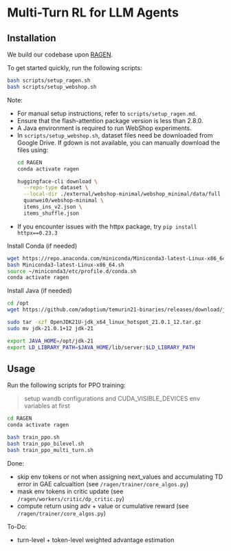 # Multi-Turn RL for LLM Agents

## Installation

We build our codebase upon [RAGEN](https://github.com/RAGEN-AI/RAGEN).

To get started quickly, run the following scripts:
```bash
bash scripts/setup_ragen.sh
bash scripts/setup_webshop.sh
```

Note:
- For manual setup instructions, refer to `scripts/setup_ragen.md`.
- Ensure that the flash-attention package version is less than 2.8.0.
- A Java environment is required to run WebShop experiments.
- In `scripts/setup_webshop.sh`, dataset files need be downloaded from Google Drive. If gdown is not available, you can manually download the files using:
  ```bash
  cd RAGEN
  conda activate ragen

  huggingface-cli download \
    --repo-type dataset \
    --local-dir ./external/webshop-minimal/webshop_minimal/data/full \
    quanwei0/webshop-minimal \
    items_ins_v2.json \
    items_shuffle.json
  ```
- If you encounter issues with the httpx package, try `pip install httpx==0.23.3`

Install Conda (if needed)
```bash
wget https://repo.anaconda.com/miniconda/Miniconda3-latest-Linux-x86_64.sh
bash Miniconda3-latest-Linux-x86_64.sh
source ~/miniconda3/etc/profile.d/conda.sh
conda activate ragen
```


Install Java (if needed)
```bash
cd /opt
wget https://github.com/adoptium/temurin21-binaries/releases/download/jdk-21.0.1%2B12/OpenJDK21U-jdk_x64_linux_hotspot_21.0.1_12.tar.gz

sudo tar -xzf OpenJDK21U-jdk_x64_linux_hotspot_21.0.1_12.tar.gz
sudo mv jdk-21.0.1+12 jdk-21

export JAVA_HOME=/opt/jdk-21
export LD_LIBRARY_PATH=$JAVA_HOME/lib/server:$LD_LIBRARY_PATH
```

## Usage

Run the following scripts for PPO training:

> setup wandb configurations and CUDA_VISIBLE_DEVICES env variables at first 

```bash
cd RAGEN
conda activate ragen

bash train_ppo.sh
bash train_ppo_bilevel.sh
bash train_ppo_multi_turn.sh
```

Done:
- skip env tokens or not when assigning next_values and accumulating TD error in GAE calcualtion (see `/ragen/trainer/core_algos.py`)
- mask env tokens in critic update (see `/ragen/workers/critic/dp_critic.py`)
- compute return using adv + value or cumulative reward (see `/ragen/trainer/core_algos.py`)

To-Do:
- turn-level + token-level weighted advantage estimation